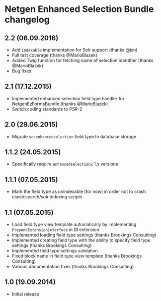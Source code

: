 Netgen Enhanced Selection Bundle changelog
==========================================

2.2 (06.09.2016)
----------------

* Add `Indexable` implementation for Solr support (thanks @jxn)
* Full test coverage (thanks @MarioBlazek)
* Added Twig function for fetching name of selection identifier (thanks @MarioBlazek)
* Bug fixes

2.1 (17.12.2015)
----------------

* Implemented enhanced selection field type handler for NetgenEzFormsBundle (thanks @MarioBlazek)
* Switch coding standards to PSR-2

2.0 (29.06.2015)
----------------

* Migrate `sckenhancedselection` field type to database storage

1.1.2 (24.05.2015)
------------------

* Specifically require `enhancedselection2` 1.x versions

1.1.1 (07.05.2015)
------------------

* Mark the field type as unindexable (for now) in order not to crash elasticsearch/solr indexing scripts

1.1 (07.05.2015)
----------------

* Load field type view template automatically by implementing `PrependExtensionInterface` in DI extension
* Implemented loading field type settings (thanks Brookings Consulting)
* Implemented creating field type with the ability to specify field type settings (thanks Brookings Consulting)
* Implemented field type settings validation
* Fixed block name in field type view template (thanks Brookings Consulting)
* Various documentation fixes (thanks Brookings Consulting)

1.0 (19.09.2014)
----------------

* Initial release
